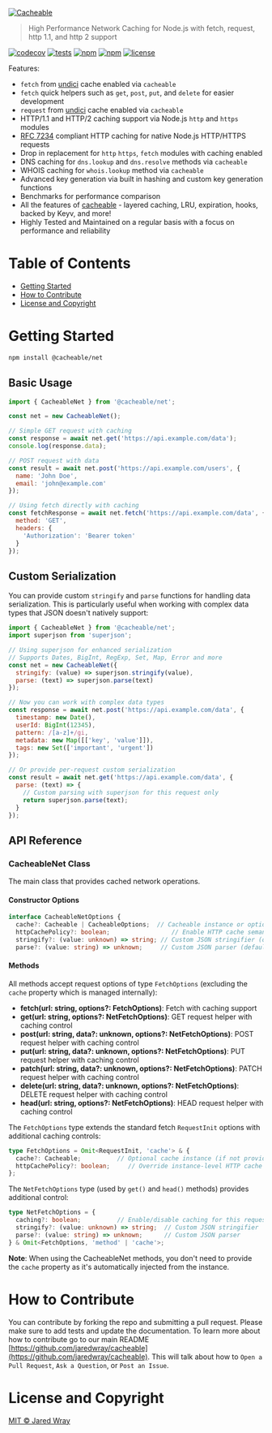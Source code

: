 [<img align="center" src="https://cacheable.org/logo.svg" alt="Cacheable" />](https://github.com/jaredwray/cacheable)

> High Performance Network Caching for Node.js with fetch, request, http 1.1, and http 2 support

[![codecov](https://codecov.io/gh/jaredwray/cacheable/graph/badge.svg?token=lWZ9OBQ7GM)](https://codecov.io/gh/jaredwray/cacheable)
[![tests](https://github.com/jaredwray/cacheable/actions/workflows/tests.yml/badge.svg)](https://github.com/jaredwray/cacheable/actions/workflows/tests.yml)
[![npm](https://img.shields.io/npm/dm/@cacheable/net.svg)](https://www.npmjs.com/package/@cacheable/net)
[![npm](https://img.shields.io/npm/v/@cacheable/net.svg)](https://www.npmjs.com/package/@cacheable/net)
[![license](https://img.shields.io/github/license/jaredwray/cacheable)](https://github.com/jaredwray/cacheable/blob/main/LICENSE)


Features:
* `fetch` from [undici](https://github.com/nodejs/undici) cache enabled via `cacheable`
* `fetch` quick helpers such as `get`, `post`, `put`, and `delete` for easier development
* `request` from [undici](https://github.com/nodejs/undici) cache enabled via `cacheable`
* HTTP/1.1 and HTTP/2 caching support via Node.js `http` and `https` modules
* [RFC 7234](http://httpwg.org/specs/rfc7234.html) compliant HTTP caching for native Node.js HTTP/HTTPS requests
* Drop in replacement for `http` `https`, `fetch` modules with caching enabled
* DNS caching for `dns.lookup` and `dns.resolve` methods via `cacheable`
* WHOIS caching for `whois.lookup` method via `cacheable`
* Advanced key generation via built in hashing and custom key generation functions
* Benchmarks for performance comparison
* All the features of [cacheable](https://npmjs.com/package/cacheable) - layered caching, LRU, expiration, hooks, backed by Keyv, and more!
* Highly Tested and Maintained on a regular basis with a focus on performance and reliability

# Table of Contents
* [Getting Started](#getting-started)
* [How to Contribute](#how-to-contribute)
* [License and Copyright](#license-and-copyright)

# Getting Started

```bash
npm install @cacheable/net
```

## Basic Usage

```javascript
import { CacheableNet } from '@cacheable/net';

const net = new CacheableNet();

// Simple GET request with caching
const response = await net.get('https://api.example.com/data');
console.log(response.data);

// POST request with data
const result = await net.post('https://api.example.com/users', {
  name: 'John Doe',
  email: 'john@example.com'
});

// Using fetch directly with caching
const fetchResponse = await net.fetch('https://api.example.com/data', {
  method: 'GET',
  headers: {
    'Authorization': 'Bearer token'
  }
});
```

## Custom Serialization

You can provide custom `stringify` and `parse` functions for handling data serialization. This is particularly useful when working with complex data types that JSON doesn't natively support:

```javascript
import { CacheableNet } from '@cacheable/net';
import superjson from 'superjson';

// Using superjson for enhanced serialization
// Supports Dates, BigInt, RegExp, Set, Map, Error and more
const net = new CacheableNet({
  stringify: (value) => superjson.stringify(value),
  parse: (text) => superjson.parse(text)
});

// Now you can work with complex data types
const response = await net.post('https://api.example.com/data', {
  timestamp: new Date(),
  userId: BigInt(12345),
  pattern: /[a-z]+/gi,
  metadata: new Map([['key', 'value']]),
  tags: new Set(['important', 'urgent'])
});

// Or provide per-request custom serialization
const result = await net.get('https://api.example.com/data', {
  parse: (text) => {
    // Custom parsing with superjson for this request only
    return superjson.parse(text);
  }
});
```

## API Reference

### CacheableNet Class

The main class that provides cached network operations.

#### Constructor Options

```typescript
interface CacheableNetOptions {
  cache?: Cacheable | CacheableOptions;  // Cacheable instance or options
  httpCachePolicy?: boolean;                 // Enable HTTP cache semantics (default: true)
  stringify?: (value: unknown) => string; // Custom JSON stringifier (default: JSON.stringify)
  parse?: (value: string) => unknown;     // Custom JSON parser (default: JSON.parse)
```

#### Methods

All methods accept request options of type `FetchOptions` (excluding the `cache` property which is managed internally):

- **fetch(url: string, options?: FetchOptions)**: Fetch with caching support
- **get(url: string, options?: NetFetchOptions)**: GET request helper with caching control
- **post(url: string, data?: unknown, options?: NetFetchOptions)**: POST request helper with caching control
- **put(url: string, data?: unknown, options?: NetFetchOptions)**: PUT request helper with caching control
- **patch(url: string, data?: unknown, options?: NetFetchOptions)**: PATCH request helper with caching control
- **delete(url: string, data?: unknown, options?: NetFetchOptions)**: DELETE request helper with caching control
- **head(url: string, options?: NetFetchOptions)**: HEAD request helper with caching control

The `FetchOptions` type extends the standard fetch `RequestInit` options with additional caching controls:

```typescript
type FetchOptions = Omit<RequestInit, 'cache'> & {
  cache?: Cacheable;          // Optional cache instance (if not provided, no caching)
  httpCachePolicy?: boolean;     // Override instance-level HTTP cache setting
};
```

The `NetFetchOptions` type (used by `get()` and `head()` methods) provides additional control:

```typescript
type NetFetchOptions = {
  caching?: boolean;          // Enable/disable caching for this request
  stringify?: (value: unknown) => string;  // Custom JSON stringifier
  parse?: (value: string) => unknown;      // Custom JSON parser
} & Omit<FetchOptions, 'method' | 'cache'>;
```

**Note**: When using the CacheableNet methods, you don't need to provide the `cache` property as it's automatically injected from the instance.


# How to Contribute

You can contribute by forking the repo and submitting a pull request. Please make sure to add tests and update the documentation. To learn more about how to contribute go to our main README [https://github.com/jaredwray/cacheable](https://github.com/jaredwray/cacheable). This will talk about how to `Open a Pull Request`, `Ask a Question`, or `Post an Issue`.

# License and Copyright
[MIT © Jared Wray](./LICENSE)
